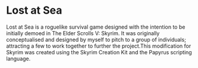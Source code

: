 # Lost at Sea

Lost at Sea is a roguelike survival game designed with the intention to be initially demoed in The Elder Scrolls V: Skyrim. It was originally conceptualised and designed by myself to pitch to a group of individuals; attracting a few to work together to further the project.This modification for Skyrim was created using the Skyrim Creation Kit and the Papyrus scripting language.
